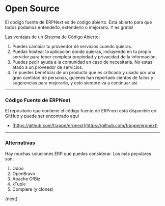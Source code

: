 <!-- add-breadcrumbs -->
# Open Source

El código fuente de ERPNext es de código abierto. Está abierto para que todos
podamos entenderlo, extenderlo o mejorarlo. Y es gratis!

Las ventajas de un Sistema de Código Abierto:

  1. Puedes cambiar tu proveedor de servicios cuando quieras.
  2. Puedas hostear la aplicación donde quieras, incluyendo en tu propio servidor para tener completa propiedad y privacidad de la información.
  3. Puedes pedir ayuda a la comunidad en caso de necesitarla. No estas atado a un proveedor de servicios.
  4. Te puedes beneficiar de un producto que es criticado y usado por una gran cantidad de personas,
  quienes han reportado cientos de fallos y sugerencias para mejorarlo, y esto siempre va a continuar así.


---

### Código Fuente de ERPNext

El repositorio que contiene el código fuente de ERPnext está disponible en GitHub y puede ser encontrado aquí

- [https://github.com/frappe/erpnext](https://github.com/frappe/erpnext)


---

### Alternativas

Hay muchas soluciones ERP que puedes considerar. Los más populares son:

  1. Odoo
  2. OpenBravo
  3. Apache OfBiz
  4. xTuple
  5. Compiere (y clones)

{next}
